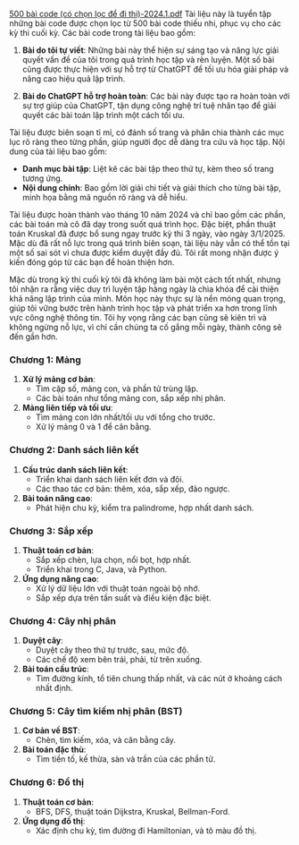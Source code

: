 [500 bài code (có chọn lọc để đi thi)-2024.1.pdf](https://github.com/user-attachments/files/18458466/500.bai.code.co.ch.n.l.c.d.di.thi.-2024.1.pdf)
Tài liệu này là tuyển tập những bài code được chọn lọc từ 500 bài code thiếu nhi, phục vụ cho các kỳ thi cuối kỳ. Các bài code trong tài liệu bao gồm:

1. **Bài do tôi tự viết**: Những bài này thể hiện sự sáng tạo và năng lực giải quyết vấn đề của tôi trong quá trình học tập và rèn luyện. Một số bài cũng được thực hiện với sự hỗ trợ từ ChatGPT để tối ưu hóa giải pháp và nâng cao hiệu quả lập trình.

2. **Bài do ChatGPT hỗ trợ hoàn toàn**: Các bài này được tạo ra hoàn toàn với sự trợ giúp của ChatGPT, tận dụng công nghệ trí tuệ nhân tạo để giải quyết các bài toán lập trình một cách tối ưu.

Tài liệu được biên soạn tỉ mỉ, có đánh số trang và phân chia thành các mục lục rõ ràng theo từng phần, giúp người đọc dễ dàng tra cứu và học tập. Nội dung của tài liệu bao gồm:

- **Danh mục bài tập**: Liệt kê các bài tập theo thứ tự, kèm theo số trang tương ứng.
- **Nội dung chính**: Bao gồm lời giải chi tiết và giải thích cho từng bài tập, minh họa bằng mã nguồn rõ ràng và dễ hiểu.


Tài liệu được hoàn thành vào tháng 10 năm 2024 và chỉ bao gồm các phần, các bài toán mà cô đã dạy trong suốt quá trình học. Đặc biệt, phần thuật toán Kruskal đã được bổ sung ngay trước kỳ thi 3 ngày, vào ngày 3/1/2025. Mặc dù đã rất nỗ lực trong quá trình biên soạn, tài liệu này vẫn có thể tồn tại một số sai sót vì chưa được kiểm duyệt đầy đủ. Tôi rất mong nhận được ý kiến đóng góp từ các bạn để hoàn thiện hơn.

Mặc dù trong kỳ thi cuối kỳ tôi đã không làm bài một cách tốt nhất, nhưng tôi nhận ra rằng việc duy trì luyện tập hàng ngày là chìa khóa để cải thiện khả năng lập trình của mình. Môn học này thực sự là nền móng quan trọng, giúp tôi vững bước trên hành trình học tập và phát triển xa hơn trong lĩnh vực công nghệ thông tin. Tôi hy vọng rằng các bạn cũng sẽ kiên trì và không ngừng nỗ lực, vì chỉ cần chúng ta cố gắng mỗi ngày, thành công sẽ đến gần hơn.

### **Chương 1: Mảng**
1. **Xử lý mảng cơ bản**:
   - Tìm cặp số, mảng con, và phần tử trùng lặp.
   - Các bài toán như tổng mảng con, sắp xếp nhị phân.
2. **Mảng liên tiếp và tối ưu**:
   - Tìm mảng con lớn nhất/tối ưu với tổng cho trước.
   - Xử lý mảng 0 và 1 để cân bằng.

### **Chương 2: Danh sách liên kết**
1. **Cấu trúc danh sách liên kết**:
   - Triển khai danh sách liên kết đơn và đôi.
   - Các thao tác cơ bản: thêm, xóa, sắp xếp, đảo ngược.
2. **Bài toán nâng cao**:
   - Phát hiện chu kỳ, kiểm tra palindrome, hợp nhất danh sách.

### **Chương 3: Sắp xếp**
1. **Thuật toán cơ bản**:
   - Sắp xếp chèn, lựa chọn, nổi bọt, hợp nhất.
   - Triển khai trong C, Java, và Python.
2. **Ứng dụng nâng cao**:
   - Xử lý dữ liệu lớn với thuật toán ngoài bộ nhớ.
   - Sắp xếp dựa trên tần suất và điều kiện đặc biệt.

### **Chương 4: Cây nhị phân**
1. **Duyệt cây**:
   - Duyệt cây theo thứ tự trước, sau, mức độ.
   - Các chế độ xem bên trái, phải, từ trên xuống.
2. **Bài toán cấu trúc**:
   - Tìm đường kính, tổ tiên chung thấp nhất, và các nút ở khoảng cách nhất định.

### **Chương 5: Cây tìm kiếm nhị phân (BST)**
1. **Cơ bản về BST**:
   - Chèn, tìm kiếm, xóa, và cân bằng cây.
2. **Bài toán đặc thù**:
   - Tìm tiền tố, kế thừa, sàn và trần của các phần tử.

### **Chương 6: Đồ thị**
1. **Thuật toán cơ bản**:
   - BFS, DFS, thuật toán Dijkstra, Kruskal, Bellman-Ford.
2. **Ứng dụng đồ thị**:
   - Xác định chu kỳ, tìm đường đi Hamiltonian, và tô màu đồ thị.

